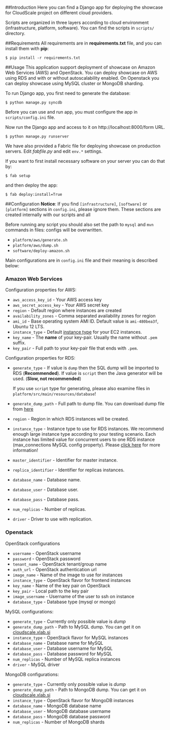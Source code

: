 ##Introduction
Here you can find a Django app for deploying the showcase for CloudScale project on different cloud providers.

Scripts are organized in three layers according to cloud environment (infrastructure, platform, software). You can find the scripts in ```scripts/``` directory. 

##Requirements
All requirements are in **requirements.txt** file, and you can install them with **pip**:

```
$ pip install -r requirements.txt
``` 

##Usage
This application support deployment of showcase on Amazon Web Services (AWS) and OpenStack. You can deploy showcase on AWS using RDS and  with or without autoscalability enabled. On Openstack you can deploy showcase using MySQL cluster or MongoDB sharding.

To run Django app, you first need to generate the database:

```
$ python manage.py syncdb
```

Before you can use and run app, you must configure the app in ```scripts/config.ini``` file. 

Now run the Django app and access to it on http://localhost:8000/form URL.

```
$ python manage.py runserver
```

We have also provided a Fabric file for deploying showcase on production servers. Edit *fabfile.py* and edit ```env.*``` settings.

If you want to first install necessary software on your server you can do that by:

```
$ fab setup
```

and then deploy the app:

```
$ fab deploy:install=True
```

##Configuration
**Notice**: If you find `[infrastructure]`, `[software]` or `[platform]` sections in `config.ini`,
please ignore them. These sections are created internally with our scripts and all          

Before running any script you should also set the path to `mysql` and `mvn` commands in files:
configs will be overwritten.
* `platform/aws/generate.sh`
* `platform/aws/dump.sh`
* `software/deploy-amazon.sh`

Main configurations are in `config.ini` file and their meaning is described below:

### Amazon Web Services
Configuration properties for AWS:

* `aws_access_key_id` - Your AWS access key
* `aws_secret_access_key` - Your AWS secret key
* `region` - Default region where instances are created
* `availability_zones` - Comma separated availability zones for region
* `ami_id` - Base operating system AMI ID. Default value is `ami-480bea3f`, Ubuntu 12 LTS.
* `instance_type` - Default [instance type](http://aws.amazon.com/ec2/instance-types/) for your EC2 instances.
* `key_name` - The **name** of your key-pair. Usually the name without `.pem` suffix.
* `key_pair` - Full path to your key-pair file that ends with `.pem`.

Configuration properties for RDS:

* `generate_type` - If value is `dump` then the SQL dump will be imported to RDS (**Recommended**). If value is `script` then the Java generator will be used. (**Slow, not recommended**)

    If you use `script` type for generating, please also examine files in `platform/src/main/resources/database`!

* `generate_dump_path` - Full path to dump file. You can download dump file from [here](http://cloudscale.xlab.si/github/rds-tpcw-dump-latest.sql)
* `region` - Region in which RDS instances will be created.
* `instance_type` - Instance type to use for RDS instances. We recommend enough large instance type according to your testing scenario. Each instance has limited value for concurrent users to one RDS instance (max_connections MySQL config property). Please [click here](http://dba.stackexchange.com/a/41842) for more information! 
* `master_identifier` - Identifier for master instance.
* `replica_identifier` - Identifier for replicas instances.
* `database_name` - Database name.
* `database_user` - Database user.
* `database_pass` - Database pass.
* `num_replicas` - Number of replicas.
* `driver` - Driver to use with replication.

### Openstack

OpenStack configurations

* `username` - OpenStack username
* `password` - OpenStack password
* `tenant_name` - OpenStack tenant/group name
* `auth_url` - OpenStack authentication url
* `image_name` - Name of the image to use for instances
* `instance_type` - OpenStack flavor for frontend instances
* `key_name` - Name of the key pair on OpenStack
* `key_pair` - Local path to the key pair 
* `image_username` - Username of the user to ssh on instance
* `database_type` - Database type (mysql or mongo)

MySQL configurations:

* `generate_type` - Currently only possible value is *dump*
* `generate_dump_path` - Path to MySQL dump. You can get it on [cloudscale.xlab.si](cloudscale.xlab.si/github/rds-tpcw-dump-latest.sql)
* `instance_type` - OpenStack flavor for MySQL instances
* `database_name` - Database name for MySQL
* `database_user` - Database username for MySQL
* `database_pass` - Database password for MySQL
* `num_replicas` - Number of MySQL replica instances
* `driver` - MySQL driver

MongoDB configurations:

* `generate_type` - Currently only possible value is *dump*
* `generate_dump_path` - Path to MongoDB dump. You can get it on [cloudscale.xlab.si](cloudscale.xlab.si/github/mongo-dump-tpcw-latest.tar.gz)
* `instance_type` - OpenStack flavor for MongoDB instances
* `database_name` - MongoDB database name
* `database_user` - MongoDB database username
* `database_pass` - MongoDB database password
* `num_replicas` - Number of MongoDB shards
